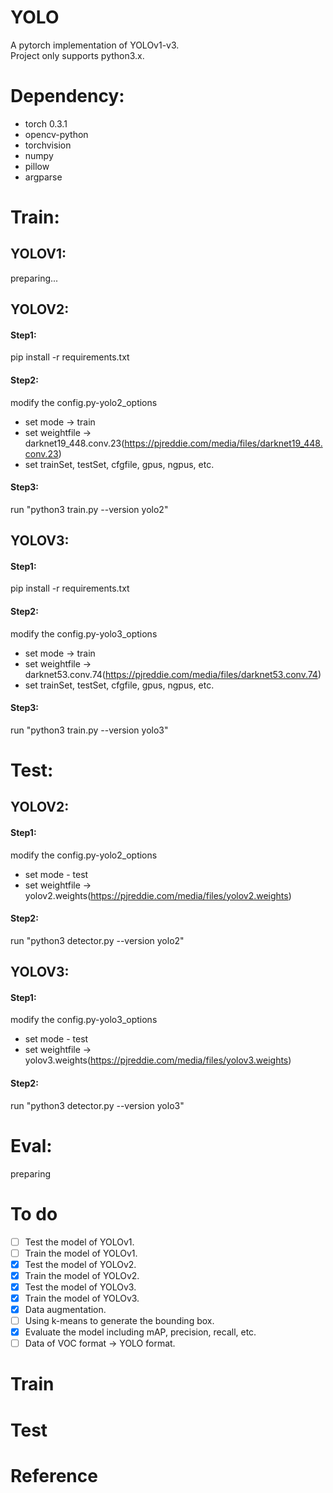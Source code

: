 # YOLO
A pytorch implementation of YOLOv1-v3.  
Project only supports python3.x.

# Dependency:
- torch 0.3.1
- opencv-python
- torchvision
- numpy
- pillow
- argparse

# Train:
## YOLOV1:
preparing...
## YOLOV2:
#### Step1: 
pip install -r requirements.txt
#### Step2: 
modify the config.py-yolo2_options
- set mode -> train
- set weightfile -> darknet19_448.conv.23(https://pjreddie.com/media/files/darknet19_448.conv.23)
- set trainSet, testSet, cfgfile, gpus, ngpus, etc.
#### Step3: 
run "python3 train.py --version yolo2"
## YOLOV3:
#### Step1: 
pip install -r requirements.txt
#### Step2: 
modify the config.py-yolo3_options  
- set mode -> train
- set weightfile -> darknet53.conv.74(https://pjreddie.com/media/files/darknet53.conv.74)
- set trainSet, testSet, cfgfile, gpus, ngpus, etc.
#### Step3: 
run "python3 train.py --version yolo3"

# Test:
## YOLOV2:
#### Step1:
modify the config.py-yolo2_options 
- set mode - test
- set weightfile -> yolov2.weights(https://pjreddie.com/media/files/yolov2.weights)
#### Step2:
run "python3 detector.py --version yolo2"
## YOLOV3:
#### Step1:
modify the config.py-yolo3_options 
- set mode - test
- set weightfile -> yolov3.weights(https://pjreddie.com/media/files/yolov3.weights)
#### Step2:
run "python3 detector.py --version yolo3"

# Eval:
preparing

# To do
- [ ] Test the model of YOLOv1.
- [ ] Train the model of YOLOv1.
- [x] Test the model of YOLOv2.
- [x] Train the model of YOLOv2.
- [x] Test the model of YOLOv3.
- [x] Train the model of YOLOv3.
- [x] Data augmentation.
- [ ] Using k-means to generate the bounding box.
- [x] Evaluate the model including mAP, precision, recall, etc.
- [ ] Data of VOC format -> YOLO format.

# Train

# Test

# Reference
